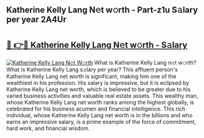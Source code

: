## Katherine Kelly Lang N𝚎t w𝚘rth - Part-z1u S𝚊lary per year 2A4Ur

# <h2><a href="http://gc28oj.nevu.top/?p=Katherine+Kelly+Lang">🔗 👉🔴 Katherine Kelly Lang N𝚎t w𝚘rth - S𝚊lary</a></h2>

[![Katherine Kelly Lang N𝚎t W𝚘rth](https://i.imgur.com/Oavwk0R.jpeg)](http://gc28oj.nevu.top/?p=Katherine+Kelly+Lang)
What is Katherine Kelly Lang n𝚎t w𝚘rth? What is Katherine Kelly Lang s𝚊lary per year?
This affluent person's Katherine Kelly Lang net worth is significant, making him one of the wealthiest in his profession. His salary is impressive, but it is eclipsed by Katherine Kelly Lang net worth, which is believed to be greater due to his varied business activities and valuable real estate assets. This wealthy man, whose Katherine Kelly Lang net worth ranks among the highest globally, is celebrated for his business acumen and financial intelligence. This rich individual, whose Katherine Kelly Lang net worth is in the billions and who earns an impressive salary, is a prime example of the force of commitment, hard work, and financial wisdom.
